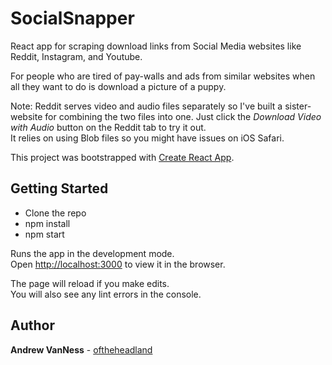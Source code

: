 # SocialSnapper

React app for scraping download links from Social Media websites like Reddit, Instagram, and Youtube. 

For people who are tired of pay-walls and ads from similar websites when all they want to do is download a picture of a puppy.

Note: Reddit serves video and audio files separately so I've built a sister-website for combining the two files into one. Just click the *Download Video with Audio* button on the Reddit tab to try it out.<br>It relies on using Blob files so you might have issues on iOS Safari.  

This project was bootstrapped with [Create React App](https://github.com/facebook/create-react-app).

## Getting Started

- Clone the repo
- npm install
- npm start

Runs the app in the development mode.<br>
Open [http://localhost:3000](http://localhost:3000) to view it in the browser.

The page will reload if you make edits.<br>
You will also see any lint errors in the console.

## Author

**Andrew VanNess** - [oftheheadland](https://github.com/oftheheadland)
